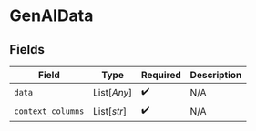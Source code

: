 # GenAIData


## Fields

| Field              | Type               | Required           | Description        |
| ------------------ | ------------------ | ------------------ | ------------------ |
| `data`             | List[*Any*]        | :heavy_check_mark: | N/A                |
| `context_columns`  | List[*str*]        | :heavy_check_mark: | N/A                |